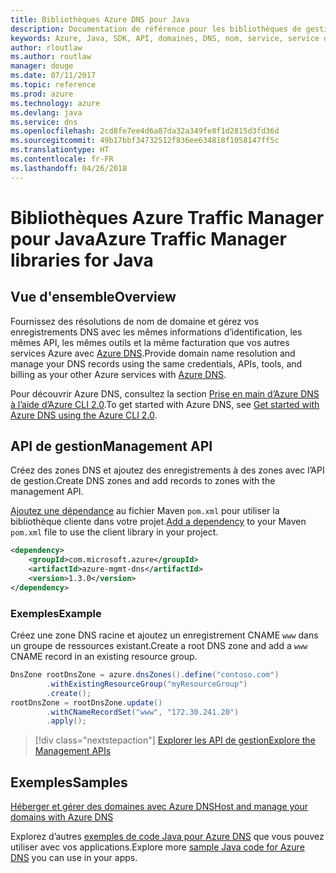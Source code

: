 ```yaml
---
title: Bibliothèques Azure DNS pour Java
description: Documentation de référence pour les bibliothèques de gestion Azure DNS Java
keywords: Azure, Java, SDK, API, domaines, DNS, nom, service, service de nom de domaine
author: rloutlaw
ms.author: routlaw
manager: douge
ms.date: 07/11/2017
ms.topic: reference
ms.prod: azure
ms.technology: azure
ms.devlang: java
ms.service: dns
ms.openlocfilehash: 2cd8fe7ee4d6a87da32a349fe8f1d2815d3fd36d
ms.sourcegitcommit: 49b17bbf34732512f836ee634818f1058147ff5c
ms.translationtype: HT
ms.contentlocale: fr-FR
ms.lasthandoff: 04/26/2018
---
```

# <a name="azure-traffic-manager-libraries-for-java"></a><span data-ttu-id="139d9-104">Bibliothèques Azure Traffic Manager pour Java</span><span class="sxs-lookup"><span data-stu-id="139d9-104">Azure Traffic Manager libraries for Java</span></span>

## <a name="overview"></a><span data-ttu-id="139d9-105">Vue d'ensemble</span><span class="sxs-lookup"><span data-stu-id="139d9-105">Overview</span></span>

<span data-ttu-id="139d9-106">Fournissez des résolutions de nom de domaine et gérez vos enregistrements DNS avec les mêmes informations d’identification, les mêmes API, les mêmes outils et la même facturation que vos autres services Azure avec [Azure DNS](/azure/dns/dns-overview).</span><span class="sxs-lookup"><span data-stu-id="139d9-106">Provide domain name resolution and manage your DNS records using the same credentials, APIs, tools, and billing as your other Azure services with [Azure DNS](/azure/dns/dns-overview).</span></span>

<span data-ttu-id="139d9-107">Pour découvrir Azure DNS, consultez la section [Prise en main d’Azure DNS à l’aide d’Azure CLI 2.0](/azure/dns/dns-getstarted-cli).</span><span class="sxs-lookup"><span data-stu-id="139d9-107">To get started with Azure DNS, see [Get started with Azure DNS using the Azure CLI 2.0](/azure/dns/dns-getstarted-cli).</span></span>

## <a name="management-api"></a><span data-ttu-id="139d9-108">API de gestion</span><span class="sxs-lookup"><span data-stu-id="139d9-108">Management API</span></span>

<span data-ttu-id="139d9-109">Créez des zones DNS et ajoutez des enregistrements à des zones avec l’API de gestion.</span><span class="sxs-lookup"><span data-stu-id="139d9-109">Create DNS zones and add records to zones with the management API.</span></span>

<span data-ttu-id="139d9-110">[Ajoutez une dépendance](https://maven.apache.org/guides/getting-started/index.html#How_do_I_use_external_dependencies) au fichier Maven `pom.xml` pour utiliser la bibliothèque cliente dans votre projet.</span><span class="sxs-lookup"><span data-stu-id="139d9-110">[Add a dependency](https://maven.apache.org/guides/getting-started/index.html#How_do_I_use_external_dependencies) to your Maven `pom.xml` file to use the client library in your project.</span></span>

```XML
<dependency>
    <groupId>com.microsoft.azure</groupId>
    <artifactId>azure-mgmt-dns</artifactId>
    <version>1.3.0</version>
</dependency>
```   

### <a name="example"></a><span data-ttu-id="139d9-111">Exemples</span><span class="sxs-lookup"><span data-stu-id="139d9-111">Example</span></span>

<span data-ttu-id="139d9-112">Créez une zone DNS racine et ajoutez un enregistrement CNAME `www` dans un groupe de ressources existant.</span><span class="sxs-lookup"><span data-stu-id="139d9-112">Create a root DNS zone and add a `www` CNAME record in an existing resource group.</span></span>

```java
DnsZone rootDnsZone = azure.dnsZones().define("contoso.com")
        .withExistingResourceGroup("myResourceGroup")
        .create();
rootDnsZone = rootDnsZone.update()
        .withCNameRecordSet("www", "172.30.241.20")
        .apply();
```

> [!div class="nextstepaction"]
> [<span data-ttu-id="139d9-113">Explorer les API de gestion</span><span class="sxs-lookup"><span data-stu-id="139d9-113">Explore the Management APIs</span></span>](/java/api/overview/azure/dns/management)

## <a name="samples"></a><span data-ttu-id="139d9-114">Exemples</span><span class="sxs-lookup"><span data-stu-id="139d9-114">Samples</span></span>

[<span data-ttu-id="139d9-115">Héberger et gérer des domaines avec Azure DNS</span><span class="sxs-lookup"><span data-stu-id="139d9-115">Host and manage your domains with Azure DNS</span></span>](https://github.com/Azure-Samples/dns-java-host-and-manage-your-domains)

<span data-ttu-id="139d9-116">Explorez d’autres [exemples de code Java pour Azure DNS](https://azure.microsoft.com/resources/samples/?platform=java&term=dns) que vous pouvez utiliser avec vos applications.</span><span class="sxs-lookup"><span data-stu-id="139d9-116">Explore more [sample Java code for Azure DNS](https://azure.microsoft.com/resources/samples/?platform=java&term=dns) you can use in your apps.</span></span>

<!---Loc Comment: Please, refer to conversation section to check the issue. Thanks.--->
